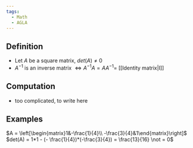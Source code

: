 ```yaml
---
tags:
  - Math
  - AGLA
---
```

## Definition
- Let $A$ be a square matrix, $det(A) \not= 0$
- $A^{-1}$ is an inverse matrix $\iff A^{-1}A = AA^{-1} =$ [[Identity matrix|I]] 
## Computation
- too complicated, to write here
## Examples
$A = \left[\begin{matrix}1&-\frac{1}{4}\\ -\frac{3}{4}&1\end{matrix}\right]$
$det(A) = 1*1 - (- \frac{1}{4})*(-\frac{3}{4}) = \frac{13}{16} \not = 0$

